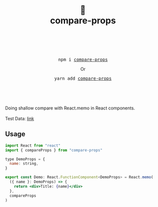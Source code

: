 <div align="center">
  <h1>
   🚀
    <br />
    compare-props
    <br />
    <br />
  </h1>
  <br />
  <br />
  <pre>npm i <a href="https://www.npmjs.com/package/compare-props">compare-props</a></pre>
Or
<br>
<pre>yarn add <a href="https://www.npmjs.com/package/compare-props">compare-props</a></pre>
  <br />
  <br />
  <br />
</div>

Doing shallow compare with React.memo in React components.<br><br>
Test Data: <a href="https://github.com/Ruila/compare-props/blob/main/src/core/__tests__/compareProps.spec.ts">link</a>

## Usage

```jsx
import React from "react"
import { compareProps } from "compare-props"

type DemoProps = {
  name: string,
}

export const Demo: React.FunctionComponent<DemoProps> = React.memo(
  ({ name }: DemoProps) => {
    return <div>Title: {name}</div>
  },
  compareProps
)
```
